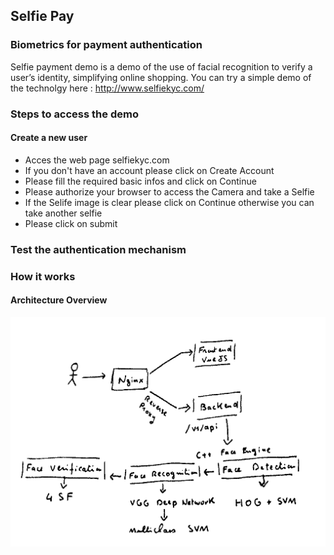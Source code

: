 ## Selfie Pay

### Biometrics for payment authentication

Selfie payment demo is a demo of the use of facial recognition to verify a user’s identity, simplifying online shopping.
You can try a simple demo of the technolgy here : http://www.selfiekyc.com/

### Steps to access the demo
#### Create a new user
* Acces the web page selfiekyc.com
* If you don't have an account please click on Create Account
* Please fill the required basic infos and click on Continue
* Please authorize your browser to access the Camera and take a Selfie
* If the Selife image is clear please click on Continue otherwise you can take another selfie
* Please click on submit
### Test the authentication mechanism


### How it works

#### Architecture Overview

 ![Architecture Overview](arch-draft.png)
